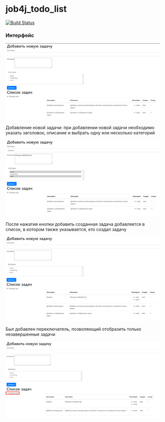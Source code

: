 # job4j_todo_list

[![Build Status](https://www.travis-ci.com/AzatIdrisov/job4j_todo_list.svg?branch=main)](https://www.travis-ci.com/AzatIdrisov/job4j_todo_list)

### Интерфейс

![ScreenShot](images/task1.PNG)

Добавление новой задачи: при добавлении новой задачи необходимо указать заголовок, 
описание и выбрать одну или несколько категорий

![ScreenShot](images/task2.PNG)

После нажатия кнопки добавить созданная задача добавляется в список,
в котором также указывается, кто создал задачу

![ScreenShot](images/task3.PNG)

Был добавлен переключатель, позволяющий отобразить только незавершенные задачи

![ScreenShot](images/task4.PNG)